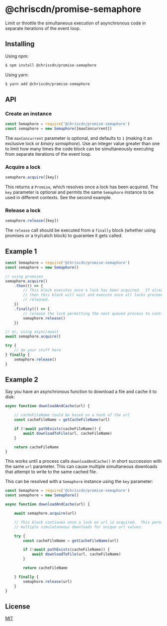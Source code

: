 # @chriscdn/promise-semaphore

Limit or throttle the simultaneous execution of asynchronous code in separate iterations of the event loop.

## Installing

Using npm:

```bash
$ npm install @chriscdn/promise-semaphore
```

Using yarn:

```bash
$ yarn add @chriscdn/promise-semaphore
```

## API

### Create an instance

```js
const Semaphore = require('@chriscdn/promise-semaphore')
const semaphore = new Semaphore([maxConcurrent])
```

The `maxConcurrent` parameter is optional, and defaults to `1` (making it an exclusive lock or *binary semaphore*).  Use an integer value greater than one to limit how many times the code block can be simultaneously executing from separate iterations of the event loop.

### Acquire a lock

```js
semaphore.acquire([key])
```

This returns a `Promise`, which resolves once a lock has been acquired.  The `key` parameter is optional and permits the same `Semaphore` instance to be used in different contexts.  See the second example.

### Release a lock

```js
semaphore.release([key])
```

The `release` call should be executed from a `finally` block (whether using promises or a try/catch block) to guarantee it gets called.

## Example 1

```js
const Semaphore = require('@chriscdn/promise-semaphore')
const semaphore = new Semaphore()

// using promises
semaphore.acquire()
	.then(() => {
		// This block executes once a lock has been acquired.  If already locked
		// then this block will wait and execute once all locks preceeding it have been
		// released.
	})
	.finally(() => {
		// release the lock permitting the next queued process to continue
		semaphore.release()
	})

// or, using async/await
await semaphore.acquire()

try {
	// do your stuff here
} finally {
	semaphore.release()
}
```

## Example 2

Say you have an asynchronous function to download a file and cache it to disk:

```js
async function downloadAndCache(url) {

	// cacheFileName could be based on a hash of the url
	const cacheFileName = getCacheFileName(url)

	if (!await pathExists(cacheFileName)) {
		await downloadToFile(url, cacheFileName)
	}

	return cacheFileName
}
```

This works until a process calls `downloadAndCache()` in short succession with the same `url` parameter. This can cause multiple simultaneous downloads that attempt to write to the same cached file.

This can be resolved with a `Semaphore` instance using the `key` parameter:

```js
const Semaphore = require('@chriscdn/promise-semaphore')
const semaphore = new Semaphore()

async function downloadAndCache(url) {

	await semaphore.acquire(url)

	// This block continues once a lock on url is acquired.  This permits
	// multiple simulataneous downloads for unique url values.

	try {
		const cacheFileName = getCacheFileName(url)

		if (!await pathExists(cacheFileName)) {
			await downloadToFile(url, cacheFileName)	
		}

		return cacheFileName

	} finally {
		semaphore.release(url)
	}
}
```

## License

[MIT](LICENSE)